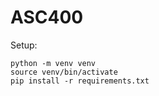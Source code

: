 # ASC400

Setup:
```
python -m venv venv
source venv/bin/activate
pip install -r requirements.txt
```
